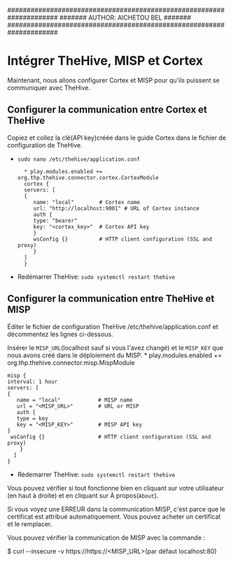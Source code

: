 #####################################################################
#######                AUTHOR: AICHETOU BEL                   #######                       
#####################################################################

# Intégrer TheHive, MISP et Cortex 
Maintenant, nous allons configurer Cortex et MISP pour qu'ils puissent se communiquer avec TheHive. 
## Configurer la communication entre Cortex et TheHive

Copiez et collez la clé(API key)créée dans le guide Cortex dans le fichier de configuration de TheHive.
* ``sudo nano /etc/thehive/application.conf``

        * play.modules.enabled += org.thp.thehive.connector.cortex.CortexModule
        cortex {
        servers: [
        {
           name: "local"        # Cortex name
           url: "http://localhost:9001" # URL of Cortex instance
           auth {
           type: "bearer"
           key: "<cortex_key>"  # Cortex API key
           }
           wsConfig {}          # HTTP client configuration (SSL and proxy)
           }
        ]
        }
* Redémarrer TheHive: ``sudo systemctl restart thehive``

## Configurer la communication entre TheHive et MISP

Éditer le fichier de configuration TheHive /etc/thehive/application.conf et décommentez les lignes ci-dessous.

Insérer le ``MISP_URL``(localhost sauf si vous l'avez changé) et le ``MISP_KEY`` que nous avons créé dans le déploiement du MISP.
    * play.modules.enabled += org.thp.thehive.connector.misp.MispModule

    misp {
    interval: 1 hour
    servers: [
    {
       name = "local"            # MISP name
       url = "<MISP_URL>"        # URL or MISP
       auth {
       type = key
       key = "<MISP_KEY>"        # MISP API key
    }
     wsConfig {}                 # HTTP client configuration (SSL and proxy)
        }
      ]
    }

* Rédemarrer TheHive: ``sudo systemctl restart thehive``

Vous pouvez vérifier si tout fonctionne bien en cliquant sur votre utilisateur (en haut à droite) et en cliquant sur À propos(``About``).

Si vous voyez une ERREUR dans la communication MISP, c'est parce que le certificat est attribué automatiquement. Vous pouvez acheter un certificat et le remplacer.

Vous pouvez vérifier la communication de MISP avec la commande :

$ curl --insecure -v https://https://<MISP_URL>(par défaut localhost:80)
